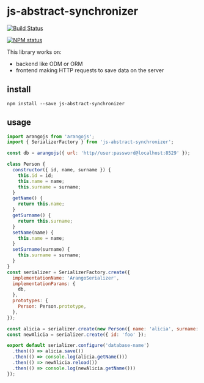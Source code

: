 # js-abstract-synchronizer

[![Build Status](https://travis-ci.org/oprogramador/js-abstract-synchronizer.svg?branch=master)](https://travis-ci.org/oprogramador/js-abstract-synchronizer)

[![NPM status](https://nodei.co/npm/js-abstract-synchronizer.png?downloads=true&stars=true)](https://npmjs.org/package/js-abstract-synchronizer)

This library works on:

* backend like ODM or ORM
* frontend making HTTP requests to save data on the server

## install

`npm install --save js-abstract-synchronizer`

## usage

```javascript
import arangojs from 'arangojs';
import { SerializerFactory } from 'js-abstract-synchronizer';

const db = arangojs({ url: 'http//user:password@localhost:8529' });

class Person {
  constructor({ id, name, surname }) {
    this.id = id;
    this.name = name;
    this.surname = surname;
  }
  getName() {
    return this.name;
  }
  getSurname() {
    return this.surname;
  }
  setName(name) {
    this.name = name;
  }
  setSurname(surname) {
    this.surname = surname;
  }
}
const serializer = SerializerFactory.create({
  implementationName: 'ArangoSerializer',
  implementationParams: {
    db,
  },
  prototypes: {
    Person: Person.prototype,
  },
});

const alicia = serializer.create(new Person({ name: 'alicia', surname: 'aaa', id: 'foo' }));
const newAlicia = serializer.create({ id: 'foo' });

export default serializer.configure('database-name')
  .then(() => alicia.save())
  .then(() => console.log(alicia.getName()))
  .then(() => newAlicia.reload())
  .then(() => console.log(newAlicia.getName()))
});
```
